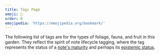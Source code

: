 ```yaml
---
title: Tags Page
emoji: 🔖
order: 0
emojipedia: 'https://emojipedia.org/bookmark/'
---
```

The following list of tags are for the types of foliage, fauna, and fruit in this garden. They reflect the spirit of note lifecycle tagging, where the tag represents the status of a 
[note's maturity](https://notes.andymatuschak.org/Taxonomy_of_note_types) and perhaps its
[epistemic status](https://www.gwern.net/About#confidence-tags).

